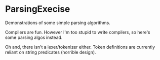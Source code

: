 # ParsingExecise
Demonstrations of some simple parsing algorithms.

Compilers are fun. However I'm too stupid to write compilers, so here's some parsing algos instead.

Oh and, there isn't a lexer/tokenizer either. Token definitions are currently reliant on string predicates (horrible design).

